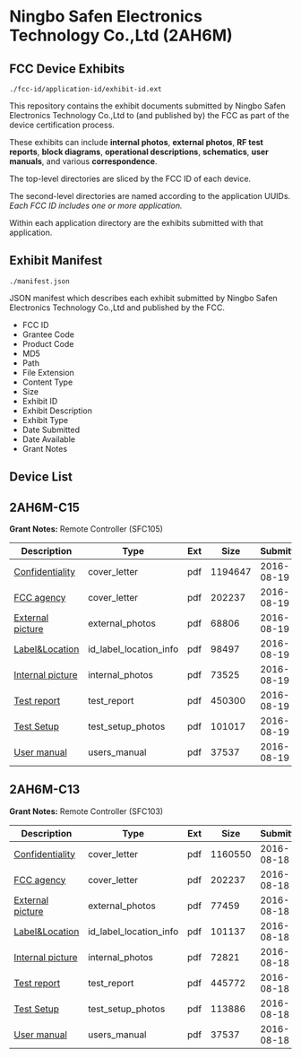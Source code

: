 # Ningbo Safen Electronics Technology Co.,Ltd (2AH6M)
## FCC Device Exhibits

```
./fcc-id/application-id/exhibit-id.ext
```

This repository contains the exhibit documents submitted by Ningbo Safen Electronics Technology Co.,Ltd to (and published by) the FCC as part of the device certification process.

These exhibits can include **internal photos**, **external photos**, **RF test reports**, **block diagrams**, **operational descriptions**, **schematics**, **user manuals**, and various **correspondence**.

The top-level directories are sliced by the FCC ID of each device.

The second-level directories are named according to the application UUIDs. *Each FCC ID includes one or more application.*

Within each application directory are the exhibits submitted with that application. 

## Exhibit Manifest

```
./manifest.json
```

JSON manifest which describes each exhibit submitted by Ningbo Safen Electronics Technology Co.,Ltd and published by the FCC.

- FCC ID
- Grantee Code
- Product Code
- MD5
- Path
- File Extension
- Content Type
- Size
- Exhibit ID
- Exhibit Description
- Exhibit Type
- Date Submitted
- Date Available
- Grant Notes

## Device List
## 2AH6M-C15
**Grant Notes:** Remote Controller (SFC105)

| Description | Type | Ext | Size | Submitted | Available |
| ----------- | ---- | --- | ---- | --------- | --------- |
| [Confidentiality](2AH6M-C15/d98cb2cee6a48eb6603e670e07381172/3104109.pdf) | cover_letter | pdf | 1194647 | 2016-08-19 | 2016-08-22 |
| [FCC agency](2AH6M-C15/d98cb2cee6a48eb6603e670e07381172/3104098.pdf) | cover_letter | pdf | 202237 | 2016-08-19 | 2016-08-22 |
| [External picture](2AH6M-C15/d98cb2cee6a48eb6603e670e07381172/3104124.pdf) | external_photos | pdf | 68806 | 2016-08-19 | 2016-08-22 |
| [Label&Location](2AH6M-C15/d98cb2cee6a48eb6603e670e07381172/3104126.pdf) | id_label_location_info | pdf | 98497 | 2016-08-19 | 2016-08-22 |
| [Internal picture](2AH6M-C15/d98cb2cee6a48eb6603e670e07381172/3104125.pdf) | internal_photos | pdf | 73525 | 2016-08-19 | 2016-08-22 |
| [Test report](2AH6M-C15/d98cb2cee6a48eb6603e670e07381172/3104129.pdf) | test_report | pdf | 450300 | 2016-08-19 | 2016-08-22 |
| [Test Setup](2AH6M-C15/d98cb2cee6a48eb6603e670e07381172/3104130.pdf) | test_setup_photos | pdf | 101017 | 2016-08-19 | 2016-08-22 |
| [User manual](2AH6M-C15/d98cb2cee6a48eb6603e670e07381172/3104107.pdf) | users_manual | pdf | 37537 | 2016-08-19 | 2016-08-22 |
## 2AH6M-C13
**Grant Notes:** Remote Controller (SFC103)

| Description | Type | Ext | Size | Submitted | Available |
| ----------- | ---- | --- | ---- | --------- | --------- |
| [Confidentiality](2AH6M-C13/7cfda9a3f3e6aa89ffd7bfa07ad5db71/3104097.pdf) | cover_letter | pdf | 1160550 | 2016-08-18 | 2016-08-22 |
| [FCC agency](2AH6M-C13/7cfda9a3f3e6aa89ffd7bfa07ad5db71/3104098.pdf) | cover_letter | pdf | 202237 | 2016-08-18 | 2016-08-22 |
| [External picture](2AH6M-C13/7cfda9a3f3e6aa89ffd7bfa07ad5db71/3104099.pdf) | external_photos | pdf | 77459 | 2016-08-18 | 2016-08-22 |
| [Label&Location](2AH6M-C13/7cfda9a3f3e6aa89ffd7bfa07ad5db71/3104101.pdf) | id_label_location_info | pdf | 101137 | 2016-08-18 | 2016-08-22 |
| [Internal picture](2AH6M-C13/7cfda9a3f3e6aa89ffd7bfa07ad5db71/3104100.pdf) | internal_photos | pdf | 72821 | 2016-08-18 | 2016-08-22 |
| [Test report](2AH6M-C13/7cfda9a3f3e6aa89ffd7bfa07ad5db71/3104104.pdf) | test_report | pdf | 445772 | 2016-08-18 | 2016-08-22 |
| [Test Setup](2AH6M-C13/7cfda9a3f3e6aa89ffd7bfa07ad5db71/3104105.pdf) | test_setup_photos | pdf | 113886 | 2016-08-18 | 2016-08-22 |
| [User manual](2AH6M-C13/7cfda9a3f3e6aa89ffd7bfa07ad5db71/3104107.pdf) | users_manual | pdf | 37537 | 2016-08-18 | 2016-08-22 |
